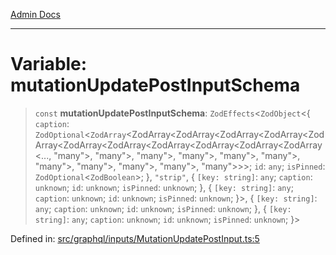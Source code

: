 [Admin Docs](/)

***

# Variable: mutationUpdatePostInputSchema

> `const` **mutationUpdatePostInputSchema**: `ZodEffects`\<`ZodObject`\<\{ `caption`: `ZodOptional`\<`ZodArray`\<ZodArray\<ZodArray\<ZodArray\<ZodArray\<ZodArray\<ZodArray\<ZodArray\<ZodArray\<ZodArray\<ZodArray\<ZodArray\<..., "many"\>, "many"\>, "many"\>, "many"\>, "many"\>, "many"\>, "many"\>, "many"\>, "many"\>, "many"\>, "many"\>\>\>; `id`: `any`; `isPinned`: `ZodOptional`\<`ZodBoolean`\>; \}, `"strip"`, \{ `[key: string]`: `any`;  `caption`: `unknown`; `id`: `unknown`; `isPinned`: `unknown`; \}, \{ `[key: string]`: `any`;  `caption`: `unknown`; `id`: `unknown`; `isPinned`: `unknown`; \}\>, \{ `[key: string]`: `any`;  `caption`: `unknown`; `id`: `unknown`; `isPinned`: `unknown`; \}, \{ `[key: string]`: `any`;  `caption`: `unknown`; `id`: `unknown`; `isPinned`: `unknown`; \}\>

Defined in: [src/graphql/inputs/MutationUpdatePostInput.ts:5](https://github.com/PalisadoesFoundation/talawa-api/blob/c34688c69eb12a5eb721ebc8a0cd60b53e5fbf81/src/graphql/inputs/MutationUpdatePostInput.ts#L5)

